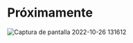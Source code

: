 # Próximamente


![Captura de pantalla 2022-10-26 131612](https://user-images.githubusercontent.com/91023374/198013155-93bb7641-2bb6-49dc-a9d5-b8890909ffae.jpg)
